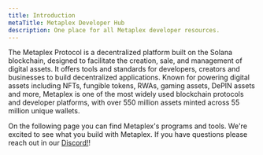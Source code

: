 ```yaml
---
title: Introduction
metaTitle: Metaplex Developer Hub
description: One place for all Metaplex developer resources.
---
```


The Metaplex Protocol is a decentralized platform built on the Solana blockchain, designed to facilitate the creation, sale, and management of digital assets. It offers tools and standards for developers, creators and businesses to build decentralized applications. Known for powering digital assets including NFTs, fungible tokens, RWAs, gaming assets, DePIN assets and more, Metaplex is one of the most widely used blockchain protocols and developer platforms, with over 550 million assets minted across 55 million unique wallets.

On the following page you can find Metaplex's programs and tools. We're excited to see what you build with Metaplex. If you have questions please reach out in our [Discord!](https://discord.com/invite/metaplex)!
